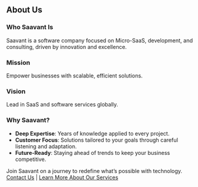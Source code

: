 ## About Us

### Who Saavant Is

Saavant is a software company focused on Micro-SaaS, development, and consulting, driven by innovation and excellence.

### Mission
Empower businesses with scalable, efficient solutions.

### Vision
Lead in SaaS and software services globally.

### Why Saavant?
- **Deep Expertise**: Years of knowledge applied to every project.
- **Customer Focus**: Solutions tailored to your goals through careful listening and adaptation.
- **Future-Ready**: Staying ahead of trends to keep your business competitive.

Join Saavant on a journey to redefine what’s possible with technology.
[Contact Us](contact-us) | [Learn More About Our Services](services)
